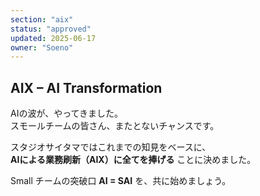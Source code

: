 ```yaml
---
section: "aix"
status: "approved"
updated: 2025-06-17
owner: "Soeno"
---
```


## AIX – **AI Transformation**

AIの波が、やってきました。  
スモールチームの皆さん、またとないチャンスです。  

スタジオサイタマではこれまでの知見をベースに、  
**AIによる業務刷新（AIX）に全てを捧げる** ことに決めました。  

Small チームの突破口 **AI = SAI** を、共に始めましょう。
